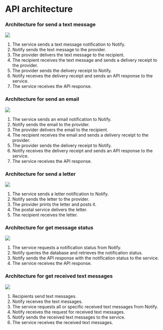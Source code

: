 # API architecture

### Architecture for send a text message

![](documentation/images/notify-architecture-text-message-2020.png)

1. The service sends a text message notification to Notify.
1. Notify sends the text message to the provider.
1. The provider delivers the text message to the recipient.
1. The recipient receives the text message and sends a delivery receipt to the provider.
1. The provider sends the delivery receipt to Notify.
1. Notify receives the delivery receipt and sends an API response to the service.
1. The service receives the API response.

### Architecture for send an email

![](documentation/images/notify-architecture-email-2020.png )

1. The service sends an email notification to Notify.
1. Notify sends the email to the provider.
1. The provider delivers the email to the recipient.
1. The recipient receives the email and sends a delivery receipt to the provider.
1. The provider sends the delivery receipt to Notify.
1. Notify receives the delivery receipt and sends an API response to the service.
1. The service receives the API response.

### Architecture for send a letter

![](documentation/images/notify-architecture-letter-2020.png )

1. The service sends a letter notification to Notify.
1. Notify sends the letter to the provider.
1. The provider prints the letter and posts it.
1. The postal service delivers the letter.
1. The recipient receives the letter.

### Architecture for get message status

![](documentation/images/notify-architecture-get-status-2020.png )

1. The service requests a notification status from Notify.
1. Notify queries the database and retrieves the notification status.
1. Notify sends the API response with the notification status to the service.
1. The service receives the API response.

### Architecture for get received text messages

![](documentation/images/notify-architecture-received-text-messages-2020.png)

1. Recipients send text messages.
1. Notify receives the text messages.
1. The service requests all or specific received text messages from Notify.
1. Notify receives the request for received text messages.
1. Notify sends the received text messages to the service.
1. The service receives the received text messages.
